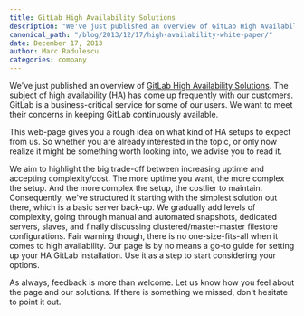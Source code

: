 ```yaml
---
title: GitLab High Availability Solutions
description: "We've just published an overview of GitLab High Availability Solutions. This web-page gives you a rough idea on what kind of HA setups to expect from us."
canonical_path: "/blog/2013/12/17/high-availability-white-paper/"
date: December 17, 2013
author: Marc Radulescu
categories: company
---
```


We've just published an overview of [GitLab High Availability Solutions](https://www.gitlab.com/high-availability/). The subject of high availability (HA) has come up frequently with our customers. GitLab is a business-critical service for some of our users. We want to meet their concerns in keeping GitLab continuously available.

This web-page gives you a rough idea on what kind of HA setups to expect from us. So whether you are already interested in the topic, or only now realize it might be something worth looking into, we advise you to read it.

We aim to highlight the big trade-off between increasing uptime and accepting complexity/cost. The more uptime you want, the more complex the setup. And the more complex the setup, the costlier to maintain. Consequently, we've structured it starting with the simplest solution out there, which is a basic server back-up. We gradually add levels of complexity, going through manual and automated snapshots, dedicated servers, slaves, and finally discussing clustered/master-master filestore configurations. Fair warning though, there is no one-size-fits-all when it comes to high availability. Our page is by no means a go-to guide for setting up your HA GitLab installation. Use it as a step to start considering your options.

As always, feedback is more than welcome. Let us know how you feel about the page and our solutions. If there is something we missed, don't hesitate to point it out.
